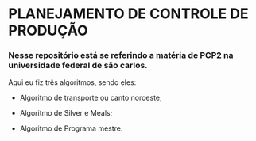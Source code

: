 # PLANEJAMENTO DE CONTROLE DE PRODUÇÃO

### Nesse repositório está se referindo a matéria de PCP2 na universidade federal de são carlos.

Aqui eu fiz três algoritmos, sendo eles:

- Algoritmo de transporte ou canto noroeste;

- Algoritmo de Silver e Meals;

- Algoritmo de Programa mestre.
